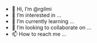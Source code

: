 - 👋 Hi, I’m @rgilmi
- 👀 I’m interested in ...
- 🌱 I’m currently learning ...
- 💞️ I’m looking to collaborate on ...
- 📫 How to reach me ...

<!---
rgilmi/rgilmi is a ✨ special ✨ repository because its `README.md` (this file) appears on your GitHub profile.
You can click the Preview link to take a look at your changes.
--->
